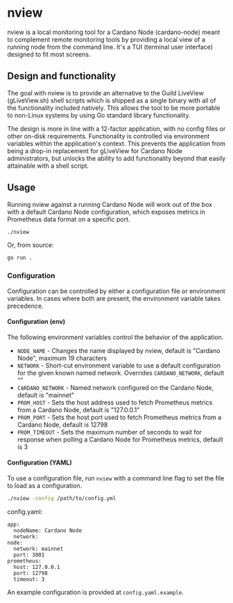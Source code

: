 # nview

nview is a local monitoring tool for a Cardano Node (cardano-node) meant to
complement remote monitoring tools by providing a local view of a running
node from the command line. It's a TUI (terminal user interface) designed to
fit most screens.

## Design and functionality

The goal with nview is to provide an alternative to the Guild LiveView
(gLiveView.sh) shell scripts which is shipped as a single binary with all of
the functionality included natively. This allows the tool to be more portable
to non-Linux systems by using Go standard library functionality.

The design is more in line with a 12-factor application, with no config
files or other on-disk requirements. Functionality is controlled via
environment variables within the application's context. This prevents the
application from being a drop-in replacement for gLiveView for Cardano Node
administrators, but unlocks the ability to add functionality beyond that
easily attainable with a shell script.

## Usage

Running nview against a running Cardano Node will work out of the box with a
default Cardano Node configuration, which exposes metrics in Prometheus data
format on a specific port.

```bash
./nview
```

Or, from source:
```bash
go run .
```

### Configuration

Configuration can be controlled by either a configuration file or environment
variables. In cases where both are present, the environment variable takes
precedence.

#### Configuration (env)

The following environment variables control the behavior of the application.

- `NODE_NAME` - Changes the name displayed by nview, default is "Cardano
  Node", maximum 19 characters
- `NETWORK` - Short-cut environment variable to use a default configuration
  for the given known named network. Overrides `CARDANO_NETWORK`, default ""
- `CARDANO_NETWORK` - Named network configured on the Cardano Node, default
  is "mainnet"
- `PROM_HOST` - Sets the host address used to fetch Prometheus metrics from a
  Cardano Node, default is "127.0.0.1"
- `PROM_PORT` - Sets the host port used to fetch Prometheus metrics from a
  Cardano Node, default is 12798
- `PROM_TIMEOUT` - Sets the maximum number of seconds to wait for response
  when polling a Cardano Node for Prometheus metrics, default is 3

#### Configuration (YAML)

To use a configuration file, run `nview` with a command line flag to set the
file to load as a configuration.

```bash
./nview -config /path/to/config.yml
```

config.yaml:
```
app:
  nodeName: Cardano Node
  network:
node:
  network: mainnet
  port: 3001
prometheus:
  host: 127.0.0.1
  port: 12798
  timeout: 3
```

An example configuration is provided at `config.yaml.example`.
